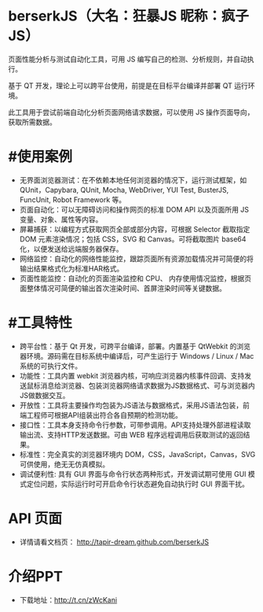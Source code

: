 # berserkJS（大名：狂暴JS  昵称：疯子JS）


页面性能分析与测试自动化工具，可用 JS 编写自己的检测、分析规则，并自动执行。

基于 QT 开发，理论上可以跨平台使用，前提是在目标平台编译并部署 QT 运行环境。

此工具用于尝试前端自动化分析页面网络请求数据，可以使用 JS 操作页面导向，获取所需数据。


#使用案例
=========
- 无界面浏览器测试：在不依赖本地任何浏览器的情况下，运行测试框架，如 QUnit，Capybara, QUnit, Mocha, WebDriver, YUI Test, BusterJS, FuncUnit, Robot Framework 等。
- 页面自动化：可以无障碍访问和操作网页的标准 DOM API 以及页面所用 JS 变量、对象、属性等内容。
- 屏幕捕获：以编程方式获取网页全部或部分内容，可根据 Selector 截取指定 DOM 元素渲染情况；包括 CSS，SVG 和 Canvas。可将截取图片 base64 化，以便发送给远端服务器保存。
- 网络监控：自动化的网络性能监控，跟踪页面所有资源加载情况并可简便的将输出结果格式化为标准HAR格式。
- 页面性能监控：自动化的页面渲染监控和 CPU、 内存使用情况监控，根据页面整体情况可简便的输出首次渲染时间、首屏渲染时间等关键数据。


#工具特性
=========
- 跨平台性：基于 Qt 开发，可跨平台编译，部署。内置基于 QtWebkit 的浏览器环境。源码需在目标系统中编译后，可产生运行于 Windows / Linux / Mac 系统的可执行文件。
- 功能性：工具内置 webkit 浏览器内核，可响应浏览器内核事件回调、支持发送鼠标消息给浏览器、包装浏览器网络请求数据为JS数据格式、可与浏览器内JS做数据交互。
- 开放性：工具将主要操作均包装为JS语法与数据格式，采用JS语法包装，前端工程师可根据API组装出符合各自预期的检测功能。
- 接口性：工具本身支持命令行参数，可带参调用。API支持处理外部进程读取输出流、支持HTTP发送数据。可由 WEB 程序远程调用后获取测试的返回结果。
- 标准性：完全真实的浏览器环境内 DOM，CSS，JavaScript，Canvas，SVG 可供使用，绝无无仿真模拟。
- 调试便利性: 具有 GUI 界面与命令行状态两种形式，开发调试期可使用 GUI 模式定位问题，实际运行时可开启命令行状态避免自动执行时 GUI 界面干扰。

API 页面
=========
- 详情请看文档页：
http://tapir-dream.github.com/berserkJS

介绍PPT
=========
- 下载地址：http://t.cn/zWcKani